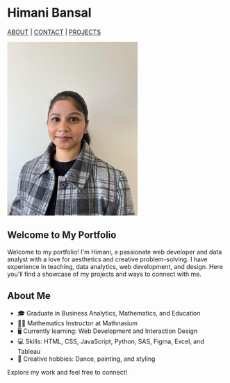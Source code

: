 # Himani Bansal

[ABOUT](./index.md)  |  [CONTACT](./contact.md)  |  [PROJECTS](./project.md)

<img src="./images/photo.jpg" alt="Himani's Photo" width="300">

## Welcome to My Portfolio

Welcome to my portfolio! I'm Himani, a passionate web developer and data analyst with a love for aesthetics and creative problem-solving. I have experience in teaching, data analytics, web development, and design. Here you'll find a showcase of my projects and ways to connect with me.

## About Me
- 🎓 Graduate in Business Analytics, Mathematics, and Education
- 👩‍🏫 Mathematics Instructor at Mathnasium
- 🖥️ Currently learning: Web Development and Interaction Design
- 💻 Skills: HTML, CSS, JavaScript, Python, SAS, Figma, Excel, and Tableau
- 🎨 Creative hobbies: Dance, painting, and styling

Explore my work and feel free to connect!
